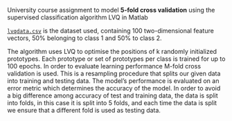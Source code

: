 University course assignment to model **5-fold cross validation** using the supervised classification algorithm LVQ in Matlab

[`lvqdata.csv`](lvqdata.csv) is the dataset used, containing 100 two-dimensional feature vectors, 50% belonging to class 1 and 50% to class 2.

The algorithm uses LVQ to optimise the positions of k randomly initialized prototypes. Each prototype or set of prototypes per class is trained for up to 100 epochs. In order to evaluate learning performance M-fold cross validation is used. This is a resampling procedure that splits our given data into training and testing data. The model’s performance is evaluated on an error metric which determines the accuracy of the model. In order to avoid a big difference among accuracy of test and training data, the data is split into folds, in this case it is split into 5 folds, and each time the data is split we ensure that a different fold is used as testing data.
